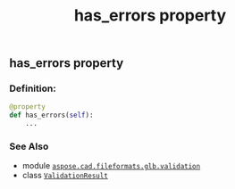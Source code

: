 ﻿---
title: has_errors property
second_title: Aspose.CAD for Python via .NET API References
description: 
type: docs
weight: 50
url: /python-net/aspose.cad.fileformats.glb.validation/validationresult/has_errors/
is_root: false
---

## has_errors property

### Definition:
```python
@property
def has_errors(self):
    ...
```

### See Also
* module [`aspose.cad.fileformats.glb.validation`](../../)
* class [`ValidationResult`](/cad/python-net/aspose.cad.fileformats.glb.validation/validationresult)
